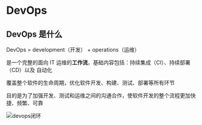 # DevOps

## DevOps 是什么

DevOps = development（开发） + operations（运维）

是一个完整的面向 IT 运维的**工作流**，基础内容包括：持续集成（CI）、持续部署（CD）以及 自动化

覆盖整个软件的生命周期，优化软件开发、构建、测试、部署等所有环节

目的是为了加强开发、测试和运维之间的沟通合作，使软件开发的整个流程更加快捷、频繁、可靠

![devops闭环](../../.vuepress/assets/img/devops_01.png)